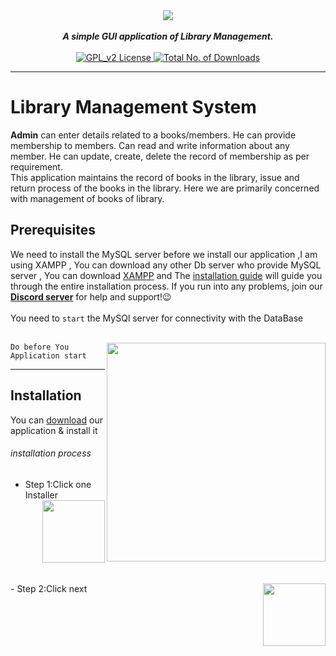 <div align="center">
 <img src="https://cdn.discordapp.com/attachments/568798858185015336/568799074048802835/1.jpg" align="center">
  <br>
  <br>
   <strong><i>A simple GUI application of Library Management.</i></strong>
   <br><br>
  <a href="https://github.com/DieAgain/LibraryManagementSystem/blob/master/LICENSE">
  <img src="https://img.shields.io/badge/LICENSE-GPL--2.0-red.svg" alt="GPL_v2 License">
  </a>
  <a href="https://github.com/DieAgain/LibraryManagementSystem">
<img src="https://img.shields.io/github/downloads/DieAgain/LibraryManagementSystem/total.svg" alt="Total No. of Downloads">
  <!--
    [![Github All Releases](https://img.shields.io/github/downloads/DieAgain/LibraryManagementSystem/total.svg)]()
  -->
  </a>
  <strong><i></i></strong>
  <br>

  </div>

---

# Library Management System

<p><b>Admin</b> can enter details related to a books/members. He can provide membership to members. Can read and write information about any member. He can update, create, delete the record of membership as per requirement.<br>
 This application maintains the record of books in the library, issue and return process of the books in the library. Here we are primarily concerned with management of books of library.
</p>

## Prerequisites


We need to install the MySQL server before we install our application
,I am using XAMPP , You can download any other Db server who provide MySQL server , You can download [XAMPP](https://www.apachefriends.org/download.html) and The [installation guide](https://www.apachefriends.org/faq_windows.html) will guide you through the entire installation process. If you run into any problems, join our [**Discord server**](https://discord.gg/XH5zrtT) for help and support!:wink:
<br><br>You need to `start` the MySQl server for connectivity with the DataBase <br><br>

<img src="https://cdn.discordapp.com/attachments/568798858185015336/569037517639122954/3.png" align="right" height="350">

`Do before You Application start`

----

## Installation

You can [download](https://www.mediafire.com/file/b9552r520d55nyd/Library_Mangement_System_win64bit.rar/file) our application & install it
###### installation process

- Step 1:Click one Installer <img src="https://cdn.discordapp.com/attachments/568798858185015336/569161398983196721/13.png" align="right" height="100">
<br>
<br><br><br><br>
<br>
<br>
- Step 2:Click next <img src="https://cdn.discordapp.com/attachments/568798858185015336/569166782464655365/14.png" align="right" height="100">
